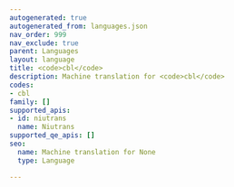 ```yaml
---
autogenerated: true
autogenerated_from: languages.json
nav_order: 999
nav_exclude: true
parent: Languages
layout: language
title: <code>cbl</code>
description: Machine translation for <code>cbl</code>
codes:
- cbl
family: []
supported_apis:
- id: niutrans
  name: Niutrans
supported_qe_apis: []
seo:
  name: Machine translation for None
  type: Language

---
```


